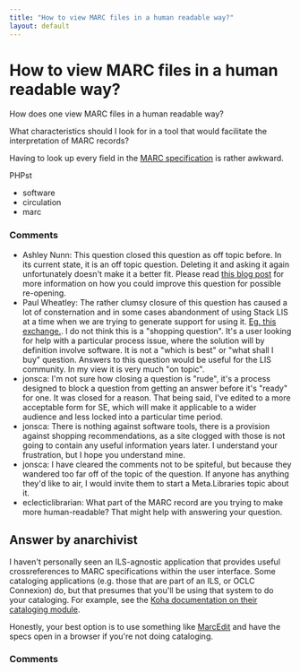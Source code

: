 ```yaml
---
title: "How to view MARC files in a human readable way?"
layout: default
---
```

How to view MARC files in a human readable way?
=====================
How does one view MARC files in a human readable way?

What characteristics should I look for in a tool that would facilitate
the interpretation of MARC records?

Having to look up every field in the [MARC
specification](http://www.loc.gov/marc/) is rather awkward.

PHPst

<ul class="tags"><li class="tag">software</li><li class="tag">circulation</li><li class="tag">marc</li></ul>

### Comments ###
* Ashley Nunn: This question closed this question as off topic before. In its current
state, it is an off topic question. Deleting it and asking it again
unfortunately doesn't make it a better fit. Please read [this blog
post](http://blog.stackoverflow.com/2010/11/qa-is-hard-lets-go-shopping)
for more information on how you could improve this question for possible
re-opening.
* Paul Wheatley: The rather clumsy closure of this question has caused a lot of
consternation and in some cases abandonment of using Stack LIS at a time
when we are trying to generate support for using it. [Eg. this
exchange.](https://twitter.com/GaryM03062/status/281485882920431616). I
do not think this is a "shopping question". It's a user looking for help
with a particular process issue, where the solution will by definition
involve software. It is not a "which is best" or "what shall I buy"
question. Answers to this question would be useful for the LIS
community. In my view it is very much "on topic".
* jonsca: I'm not sure how closing a question is "rude", it's a process designed
to block a question from getting an answer before it's "ready" for one.
It was closed for a reason. That being said, I've edited to a more
acceptable form for SE, which will make it applicable to a wider
audience and less locked into a particular time period.
* jonsca: There is nothing against software tools, there is a provision against
shopping recommendations, as a site clogged with those is not going to
contain any useful information years later. I understand your
frustration, but I hope you understand mine.
* jonsca: I have cleared the comments not to be spiteful, but because they
wandered too far off of the topic of the question. If anyone has
anything they'd like to air, I would invite them to start a
Meta.Libraries topic about it.
* eclecticlibrarian: What part of the MARC record are you trying to make more human-readable?
That might help with answering your question.


Answer by anarchivist
----------------
I haven't personally seen an ILS-agnostic application that provides
useful crossreferences to MARC specifications within the user interface.
Some cataloging applications (e.g. those that are part of an ILS, or
OCLC Connexion) do, but that presumes that you'll be using that system
to do your cataloging. For example, see the [Koha documentation on their
cataloging
module](http://manual.koha-community.org/3.2/en/cataloging.html#addbibrec).

Honestly, your best option is to use something like
[MarcEdit](http://people.oregonstate.edu/~reeset/marcedit/html/index.php)
and have the specs open in a browser if you're not doing cataloging.

### Comments ###

